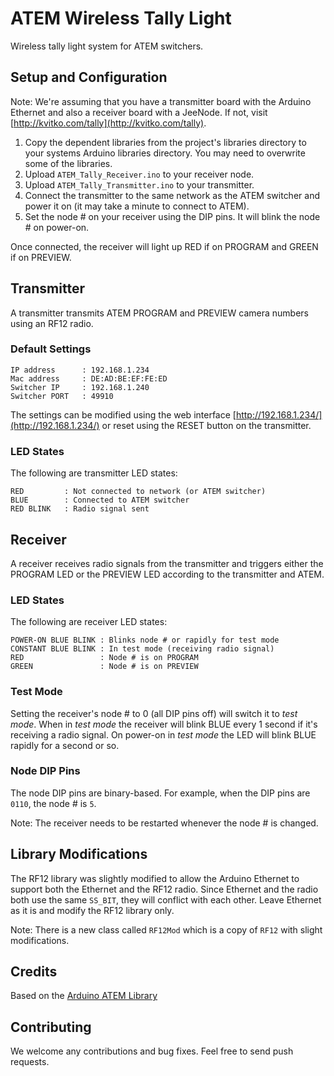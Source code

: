 # ATEM Wireless Tally Light

Wireless tally light system for ATEM switchers.

## Setup and Configuration

Note: We're assuming that you have a transmitter board with the Arduino Ethernet and also a receiver board with a JeeNode. If not, visit [http://kvitko.com/tally](http://kvitko.com/tally).

1.  Copy the dependent libraries from the project's libraries directory to your systems Arduino libraries directory. You may need to overwrite some of the libraries.
1.  Upload `ATEM_Tally_Receiver.ino` to your receiver node.
1.  Upload `ATEM_Tally_Transmitter.ino` to your transmitter.
1.  Connect the transmitter to the same network as the ATEM switcher and power it on (it may take a minute to connect to ATEM).
1.  Set the node # on your receiver using the DIP pins. It will blink the node # on power-on.

Once connected, the receiver will light up RED if on PROGRAM and GREEN if on PREVIEW.

## Transmitter

A transmitter transmits ATEM PROGRAM and PREVIEW camera numbers using an RF12 radio.

### Default Settings

	IP address		: 192.168.1.234
	Mac address 	: DE:AD:BE:EF:FE:ED
	Switcher IP		: 192.168.1.240
	Switcher PORT	: 49910

The settings can be modified using the web interface [http://192.168.1.234/](http://192.168.1.234/) or reset using the RESET button on the transmitter.

### LED States

The following are transmitter LED states:

	RED 		: Not connected to network (or ATEM switcher)
	BLUE 		: Connected to ATEM switcher
	RED BLINK	: Radio signal sent

## Receiver

A receiver receives radio signals from the transmitter and triggers either the PROGRAM LED or the PREVIEW LED according to the transmitter and ATEM.

### LED States

The following are receiver LED states:

	POWER-ON BLUE BLINK	: Blinks node # or rapidly for test mode
	CONSTANT BLUE BLINK	: In test mode (receiving radio signal)
	RED					: Node # is on PROGRAM
	GREEN				: Node # is on PREVIEW

### Test Mode

Setting the receiver's node # to 0 (all DIP pins off) will switch it to _test mode_. When in _test mode_ the receiver will blink BLUE every 1 second if it's receiving a radio signal. On power-on in _test mode_ the LED will blink BLUE rapidly for a second or so.

### Node DIP Pins

The node DIP pins are binary-based. For example, when the DIP pins are `0110`, the node # is `5`.

Note: The receiver needs to be restarted whenever the node # is changed.

## Library Modifications

The RF12 library was slightly modified to allow the Arduino Ethernet to support both the Ethernet and the RF12 radio. Since Ethernet and the radio both use the same `SS_BIT`, they will conflict with each other. Leave Ethernet as it is and modify the RF12 library only. 

Note: There is a new class called `RF12Mod` which is a copy of `RF12` with slight modifications.

## Credits

Based on the [Arduino ATEM Library](https://github.com/kasperskaarhoj/Arduino-Library-for-ATEM-Switchers)

## Contributing

We welcome any contributions and bug fixes. Feel free to send push requests.